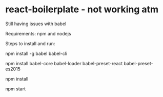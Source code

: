 # react-boilerplate - not working atm 

Still having issues with babel 

Requirements: 
npm and nodejs 

Steps to install and run: 

npm install -g babel babel-cli

npm install babel-core babel-loader babel-preset-react babel-preset-es2015

npm install 

npm start




